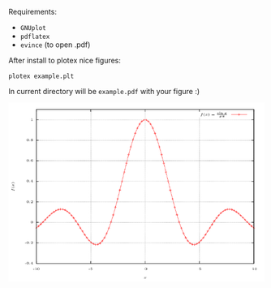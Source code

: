 Requirements:
* `GNUplot`
* `pdflatex`
* `evince` (to open .pdf)


After install to plotex nice figures:

~~~
plotex example.plt       
~~~

In current directory will be `example.pdf` with your figure :)

![GitHub Logo](src/example.png)

